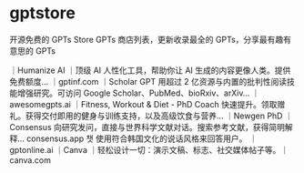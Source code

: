 # gptstore
开源免费的 GPTs Store GPTs 商店列表，更新收录最全的 GPTs，分享最有趣有意思的 GPTs

｜Humanize AI	｜顶级 AI 人性化工具，帮助你让 AI 生成的内容更像人类。提供免费额度…	｜gptinf.com
｜Scholar GPT	用超过 2 亿资源与内置的批判性阅读技能增强研究。可访问 Google Scholar、PubMed、bioRxiv、arXiv…	｜awesomegpts.ai
｜Fitness, Workout & Diet - PhD Coach	快速提升。领取赠礼。获得交付即用的健身与训练支持，以及高级饮食与营养…	｜Newgen PhD
｜Consensus	向研究发问，直接与世界科学文献对话。搜索参考文献，获得简明解释…	consensus.app
챗	使用符合韩国文化的说话风格来回答用户。	｜gptonline.ai
｜Canva	｜轻松设计一切：演示文稿、标志、社交媒体帖子等。｜canva.com
